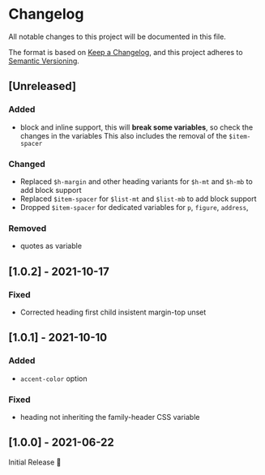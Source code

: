 # Changelog
All notable changes to this project will be documented in this file.

The format is based on [Keep a Changelog](https://keepachangelog.com/en/1.0.0/),
and this project adheres to [Semantic Versioning](https://semver.org/spec/v2.0.0.html).

## [Unreleased]
<!-- for v2 replace code back to v1 when merging to main, to prevent any breaking changes -->
### Added
- block and inline support,
  this will **break some variables**, so check the changes in the variables
  This also includes the removal of the `$item-spacer`

### Changed
- Replaced `$h-margin` and other heading variants for `$h-mt` and `$h-mb` to add block support
- Replaced `$item-spacer` for `$list-mt` and `$list-mb` to add block support
- Dropped `$item-spacer` for dedicated variables for `p`, `figure`, `address`,

### Removed
- quotes as variable

## [1.0.2] - 2021-10-17
### Fixed
- Corrected heading first child insistent margin-top unset

## [1.0.1] - 2021-10-10
### Added
- `accent-color` option

### Fixed
- heading not inheriting the family-header CSS variable

## [1.0.0] - 2021-06-22
Initial Release 🎉
